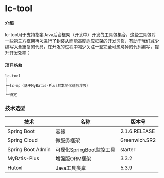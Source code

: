 # lc-tool

#### 介绍
lc-tool用于支持指定Java后台框架（开发中）开发的工具包集合，这些工具包对一些第三方框架再次进行了封装从而能高度适应框架的开发习惯，有助于我们减少编写大量重复的代码，在开发的过程中减少关注一些完全可忽略掉的代码编写，提升开发效率；

#### 项目结构
```
lc-tool
│
├─lc-mp（基于MyBatis-Plus的本地化适应增强）   
│      
└─待定
```

### 技术选型
技术 | 名称 | 版本号
----|------|----
Spring Boot | 容器  | 2.1.6.RELEASE
Spring Cloud | 微服务框架  | Greenwich.SR2
Spring Boot Admin | 可视化SpringBoot监控工具  | starter
MyBatis-Plus | 增强版ORM框架  | 3.3.2
Hutool | Java工具类库  | 5.3.9
